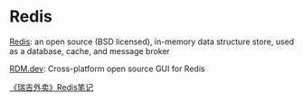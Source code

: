 # Redis

[Redis](https://redis.io/): an open source (BSD licensed), in-memory data structure store, used as a database, cache, and message broker

[RDM.dev](https://rdm.dev/): Cross-platform open source GUI for Redis

[《瑞吉外卖》Redis笔记](../blog/reggie-doc/doc/redis/index.md)